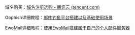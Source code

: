 域名购买：[域名注册选购 - 腾讯云 (tencent.com)](https://buy.cloud.tencent.com/domain)

Gophish详细教程：[邮件钓鱼平台搭建以及基础使用场景 ](https://www.secpulse.com/archives/147030.html#:~:text=购买相近的域名（比如你需要针对某某公司进行钓鱼，公司邮箱使用的是aaa@yeesd.com%2C则可购买相类似的域名，如：yeeesd.com，多了一个小写的e，如果不仔细去看的话，一般员工会认为该钓鱼网站即是公司的官网地址）,2台vps（1台搭建邮件服务器、1台搭建Gophish）)

EwoMail详细教程：[使用EwoMail搭建属于自己的个人邮件服务器](https://blog.csdn.net/qq_41692307/article/details/88318365)